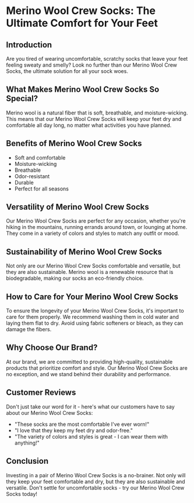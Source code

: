 # Merino Wool Crew Socks: The Ultimate Comfort for Your Feet

## Introduction
Are you tired of wearing uncomfortable, scratchy socks that leave your feet feeling sweaty and smelly? Look no further than our Merino Wool Crew Socks, the ultimate solution for all your sock woes.

## What Makes Merino Wool Crew Socks So Special?
Merino wool is a natural fiber that is soft, breathable, and moisture-wicking. This means that our Merino Wool Crew Socks will keep your feet dry and comfortable all day long, no matter what activities you have planned.

## Benefits of Merino Wool Crew Socks
- Soft and comfortable
- Moisture-wicking
- Breathable
- Odor-resistant
- Durable
- Perfect for all seasons

## Versatility of Merino Wool Crew Socks
Our Merino Wool Crew Socks are perfect for any occasion, whether you're hiking in the mountains, running errands around town, or lounging at home. They come in a variety of colors and styles to match any outfit or mood.

## Sustainability of Merino Wool Crew Socks
Not only are our Merino Wool Crew Socks comfortable and versatile, but they are also sustainable. Merino wool is a renewable resource that is biodegradable, making our socks an eco-friendly choice.

## How to Care for Your Merino Wool Crew Socks
To ensure the longevity of your Merino Wool Crew Socks, it's important to care for them properly. We recommend washing them in cold water and laying them flat to dry. Avoid using fabric softeners or bleach, as they can damage the fibers.

## Why Choose Our Brand?
At our brand, we are committed to providing high-quality, sustainable products that prioritize comfort and style. Our Merino Wool Crew Socks are no exception, and we stand behind their durability and performance.

## Customer Reviews
Don't just take our word for it - here's what our customers have to say about our Merino Wool Crew Socks:
- "These socks are the most comfortable I've ever worn!"
- "I love that they keep my feet dry and odor-free."
- "The variety of colors and styles is great - I can wear them with anything!"

## Conclusion
Investing in a pair of Merino Wool Crew Socks is a no-brainer. Not only will they keep your feet comfortable and dry, but they are also sustainable and versatile. Don't settle for uncomfortable socks - try our Merino Wool Crew Socks today!
